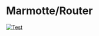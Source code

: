 # Marmotte/Router

[![Test](https://github.com/Marmotte-framework/Router/actions/workflows/test.yml/badge.svg?branch=master)](https://github.com/Marmotte-framework/Router/actions/workflows/test.yml)